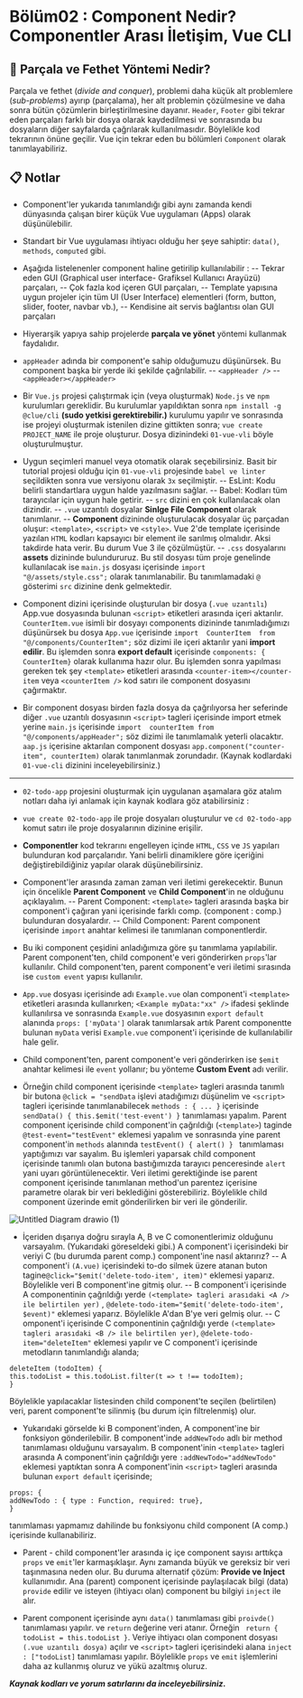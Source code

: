 ﻿# Bölüm02 : Component Nedir? Componentler Arası İletişim, Vue CLI

## :pushpin: Parçala ve Fethet Yöntemi Nedir?
Parçala ve fethet (_divide and conquer_), problemi daha küçük alt problemlere (_sub-problems_) ayırıp (parçalama), her alt problemin çözülmesine ve daha sonra bütün çözümlerin birleştirilmesine dayanır.
`Header`, `Footer` gibi tekrar eden parçaları farklı bir dosya olarak kaydedilmesi ve sonrasında bu dosyaların diğer sayfalarda çağrılarak kullanılmasıdır. Böylelikle kod tekrarının önüne geçilir.
Vue için tekrar eden bu bölümleri `Component` olarak tanımlayabiliriz.
## :clipboard: Notlar 
- Component'ler yukarıda tanımlandığı gibi aynı zamanda kendi dünyasında çalışan birer küçük Vue uygulamarı (Apps) olarak düşünülebilir.

- Standart bir Vue uygulaması ihtiyacı olduğu her şeye sahiptir: `data()`, `methods`, `computed` gibi.
- Aşağıda listelenenler component  haline getirilip kullanılabilir :
-- Tekrar eden GUI (Graphical user interface- Grafiksel Kullanıcı Arayüzü) parçaları,
-- Çok fazla kod içeren GUI parçaları,
-- Template yapısına uygun projeler için tüm UI (User Interface) elementleri (form, button, slider, footer, navbar vb.),
-- Kendisine ait servis bağlantısı olan GUI parçaları
- Hiyerarşik yapıya sahip projelerde **parçala ve yönet**  yöntemi kullanmak faydalıdır.

- `appHeader` adında bir component'e sahip olduğumuzu düşünürsek. Bu component başka bir yerde iki şekilde çağrılabilir.
-- `<appHeader />`
-- `<appHeader></appHeader>`

- Bir `Vue.js` projesi çalıştırmak için (veya oluşturmak) `Node.js` ve `npm` kurulumları gereklidir. Bu kurulumlar yapıldıktan sonra
`npm install -g @clue/cli` **(sudo yetkisi gerektirebilir.)**
kurulumu yapılır ve sonrasında ise projeyi oluşturmak istenilen dizine gittikten sonra;
`vue create PROJECT_NAME` ile proje oluşturur. Dosya dizinindeki `01-vue-vli` böyle oluşturulmuştur.

- Uygun seçimleri manuel veya otomatik olarak seçebilirsiniz. Basit bir tutorial projesi olduğu için `01-vue-vli` projesinde `babel ve linter` seçildikten sonra vue versiyonu olarak `3x` seçilmiştir.
-- EsLint: Kodu belirli standartlara uygun halde yazılmasını sağlar.
-- Babel: Kodları tüm tarayıcılar için uygun hale getirir.
-- `src` dizini en çok kullanılacak olan dizindir.
-- `.vue` uzantılı dosyalar **Sinlge File Component** olarak tanımlanır.
-- **Component** dizininde oluşturulacak dosyalar üç parçadan oluşur: `<template>`, `<script>` ve `<style>`.  Vue 2'de template içerisinde yazılan `HTML` kodları kapsayıcı bir element ile sarılmış olmalıdır. Aksi takdirde hata verir. Bu durum Vue 3 ile çözülmüştür.
-- `.css` dosyalarını **assets** dizininde bulundururuz. Bu stil dosyası tüm proje genelinde kullanılacak ise `main.js` dosyası içerisinde `import  "@/assets/style.css";` olarak tanımlanabilir. Bu tanımlamadaki `@` gösterimi `src` dizinine denk gelmektedir.

- Component dizini içerisinde oluşturulan bir dosya (`.vue uzantılı`) App.vue dosyasında bulunan `<script>` etiketleri arasında içeri aktarılır. `CounterItem.vue` isimli bir dosyayı components dizininde tanımladığımızı düşünürsek bu dosya `App.vue` içerisinde `import  CounterItem  from  "@/components/CounterItem";` söz dizimi ile içeri aktarılır yani **import edilir**. Bu işlemden sonra **export default** içerisinde `components: { CounterItem}` olarak kullanıma hazır olur. Bu işlemden sonra yapılması gereken tek şey `<template>` etiketleri arasında `<counter-item></counter-item` veya `<counterItem />` kod satırı ile component dosyasını çağırmaktır.

- Bir component dosyası birden fazla dosya da çağrılıyorsa her seferinde diğer `.vue` uzantılı dosyasının `<script>` tagleri içerisinde import etmek yerine `main.js` içerisinde `import  counterItem from  "@/components/appHeader";` söz dizimi ile tanımlamalık yeterli olacaktır. `aap.js` içerisine aktarılan component dosyası `app.component("counter-item", counterItem)` olarak tanımlanmak zorundadır. (Kaynak kodlardaki `01-vue-cli` dizinini inceleyebilirsiniz.)

<hr>

- `02-todo-app` projesini oluşturmak için uygulanan aşamalara göz atalım notları daha iyi anlamak için kaynak kodlara göz atabilirsiniz :

- `vue create 02-todo-app` ile proje dosyaları oluşturulur ve `cd 02-todo-app` komut satırı ile proje dosyalarının dizinine erişilir.

- **Componentler**  kod tekrarını engelleyen içinde `HTML`, `CSS` ve `JS` yapıları bulunduran kod parçalarıdır. Yani belirli dinamiklere göre içeriğini değiştirebildiğiniz yapılar olarak düşünebilirsiniz.

- Component'ler arasında zaman zaman veri iletimi gerekecektir. Bunun için öncelikle **Parent Component** ve **Child Component**'in ne olduğunu açıklayalım. 
-- Parent Component: `<template>` tagleri arasında başka bir component'i çağıran yani içerisinde farklı comp. (component : comp.) bulunduran dosyalardır.
-- Child Component: Parent component içerisinde `import` anahtar kelimesi ile tanımlanan componentlerdir.

- Bu iki component çeşidini anladığımıza göre şu tanımlama yapılabilir. Parent component'ten, child component'e veri gönderirken `props`'lar kullanılır. Child component'ten, parent component'e veri iletimi sırasında ise `custom event` yapısı kullanılır.

- `App.vue` dosyası içerisinde adı `Example.vue` olan component'i `<template>` etiketleri arasında kullanırken; `<Example myData:"xx" />` ifadesi şeklinde kullanılırsa ve sonrasında `Example.vue` dosyasının `export default` alanında `props: ['myData']` olarak tanımlarsak artık Parent componentte bulunan `myData` verisi `Example.vue` component'i içerisinde de kullanılabilir hale gelir.

- Child component'ten, parent component'e veri gönderirken ise `$emit` anahtar kelimesi ile `event` yollanır; bu yönteme **Custom Event** adı verilir.

- Örneğin child component içerisinde `<template>` tagleri arasında tanımlı bir butona `@click = "sendData` işlevi atadığımızı düşünelim ve `<script>` tagleri içerisinde tanımlanabilecek `methods : { ... }` içerisinde `sendData() { this.$emit('test-event') }` tanımlaması yapalım. Parent component içerisinde child component'in çağrıldığı (`<template>`) taginde `@test-event="testEvent"` eklemesi yapalım ve sonrasında yine parent component'in `methods` alanında `testEvent() { alert() } ` tanımlaması yaptığımızı var sayalım. Bu işlemleri yaparsak child component içerisinde tanımlı olan butona bastığımızda tarayıcı penceresinde `alert` yani uyarı görüntülenecektir. Veri iletimi gerektiğinde ise parent component içerisinde tanımlanan method'un parentez içerisine parametre olarak bir veri beklediğini gösterebiliriz. Böylelikle child component üzerinde emit gönderilirken bir veri ile gönderilir.

<p align="center">
 
![Untitled Diagram drawio (1)](https://user-images.githubusercontent.com/54971670/147474024-ad0d2b9c-a902-4430-80e1-8db3fc73b6a1.png)

</p>

- İçeriden dışarıya doğru sırayla A, B ve C comonentlerimiz olduğunu varsayalım. (Yukarıdaki göreseldeki gibi.)  A component'i içerisindeki bir veriyi C (bu durumda parent comp.) component'ine nasıl aktarırız?
-- A component'i `(A.vue)` içerisindeki to-do silmek üzere atanan buton tagine`@click="$emit('delete-todo-item', item)"` eklemesi yaparız. Böylelikle veri B component'ine gitmiş olur.
-- B component'i içerisinde A componentinin çağrıldığı yerde `(<template> tagleri arasıdaki <A /> ile belirtilen yer)` , `@delete-todo-item="$emit('delete-todo-item', $event)"` eklemesi yaparız. Böylelikle A'dan B'ye veri gelmiş olur.
-- C omponent'i içerisinde C componentinin çağrıldığı yerde `(<template> tagleri arasıdaki <B /> ile belirtilen yer)`, `@delete-todo-item="deleteItem"` eklemesi yapılır ve C component'i içerisinde metodların tanımlandığı alanda;
```
deleteItem (todoItem) {
this.todoList = this.todoList.filter(t => t !== todoItem);
}
```
Böylelikle yapılacaklar listesinden child component'te seçilen (belirtilen) veri, parent component'te silinmiş (bu durum için filtrelenmiş) olur.

- Yukarıdaki görselde ki B component'inden, A component'ine bir fonksiyon gönderilebilir. B component'inde `addNewTodo` adlı bir method tanımlaması olduğunu varsayalım. B component'inin `<template>` tagleri arasında A component'inin çağrıldığı yere `:addNewTodo="addNewTodo"` eklemesi yaptıktan sonra A component'inin `<script>` tagleri arasında bulunan `export default` içerisinde;
 ```
 props: { 
addNewTodo : { type : Function, required: true},
}
```
tanımlaması yapmamız dahilinde bu fonksiyonu child component (A comp.) içerisinde kullanabiliriz.

- Parent - child component'ler arasında iç içe component sayısı arttıkça `props` ve `emit`'ler karmaşıklaşır. Aynı zamanda büyük ve gereksiz bir veri taşınmasına neden olur. Bu duruma alternatif çözüm: **Provide ve Inject** kullanımıdır. Ana (parent) component içerisinde paylaşılacak bilgi (data) `provide` edilir ve isteyen (ihtiyacı olan) component bu bilgiyi `inject` ile alır.

- Parent component içerisinde aynı `data()` tanımlaması gibi `proivde()`  tanımlaması yapılır. ve `return` değerine veri atanır. Örneğin ` return { todoList = this.todoList }`. Veriye ihtiyacı olan component dosyası `(.vue uzantılı dosya)` açılır ve `<script>` tagleri içerisindeki alana `inject : ["todoList]` tanımlaması yapılır. Böylelikle `props` ve `emit` işlemlerini daha az kullanmış oluruz ve yükü azaltmış oluruz.

***Kaynak kodları ve yorum satırlarını da inceleyebilirsiniz.***

